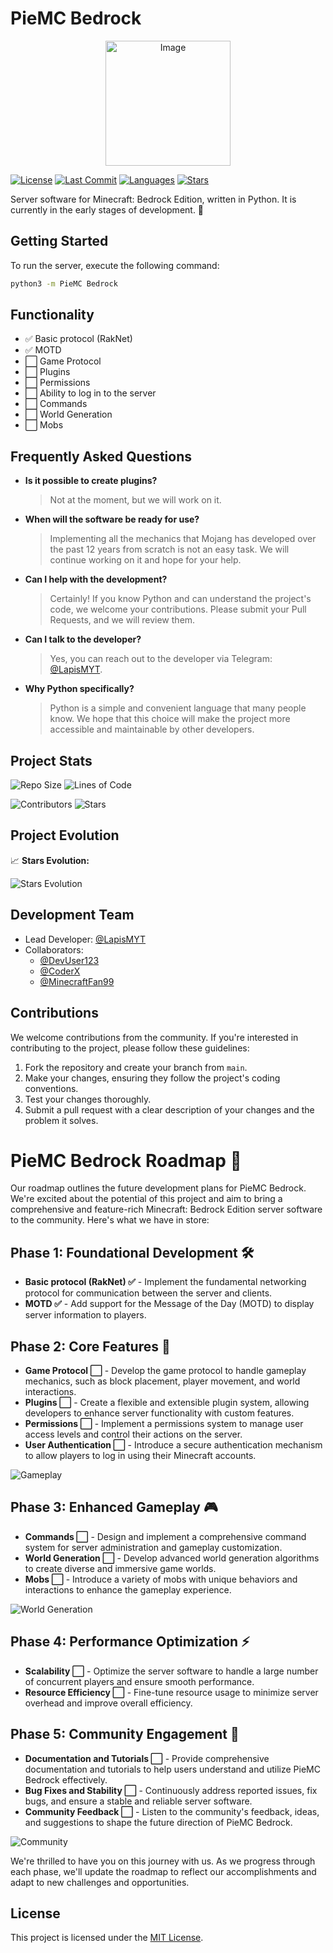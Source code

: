 # PieMC Bedrock

<p align="center">
  <img src="https://i.ibb.co/ws95McC/apple-pie-slice-scaled-64x-pngcrushed-1.png" alt="Image" width="200" height="200" />
</p>


[![License](https://img.shields.io/badge/license-MIT-blue.svg)](https://github.com/lapismyt/PieMC_Bedrock/blob/main/LICENSE)
[![Last Commit](https://img.shields.io/github/last-commit/lapismyt/PieMC_Bedrock)](https://github.com/lapismyt/PieMC_Bedrock/commits/main)
[![Languages](https://img.shields.io/github/languages/count/lapismyt/PieMC_Bedrock)](https://github.com/lapismyt/PieMC_Bedrock)
[![Stars](https://img.shields.io/github/stars/lapismyt/PieMC_Bedrock?style=social)](https://github.com/lapismyt/PieMC_Bedrock/stargazers)

Server software for Minecraft: Bedrock Edition, written in Python. It is currently in the early stages of development. 🚧

## Getting Started

To run the server, execute the following command:

```bash
python3 -m PieMC Bedrock
```

## Functionality

- ✅ Basic protocol (RakNet)
- ✅ MOTD
- ⬜ Game Protocol
- ⬜ Plugins
- ⬜ Permissions
- ⬜ Ability to log in to the server
- ⬜ Commands
- ⬜ World Generation
- ⬜ Mobs

## Frequently Asked Questions

- **Is it possible to create plugins?**
  > Not at the moment, but we will work on it.

- **When will the software be ready for use?**
  > Implementing all the mechanics that Mojang has developed over the past 12 years from scratch is not an easy task. We will continue working on it and hope for your help.

- **Can I help with the development?**
  > Certainly! If you know Python and can understand the project's code, we welcome your contributions. Please submit your Pull Requests, and we will review them.

- **Can I talk to the developer?**
  > Yes, you can reach out to the developer via Telegram: [@LapisMYT](https://t.me/LapisMYT).

- **Why Python specifically?**
  > Python is a simple and convenient language that many people know. We hope that this choice will make the project more accessible and maintainable by other developers.

## Project Stats

![Repo Size](https://img.shields.io/github/repo-size/lapismyt/PieMC_Bedrock)
![Lines of Code](https://img.shields.io/tokei/lines/github/lapismyt/PieMC_Bedrock)

![Contributors](https://img.shields.io/github/contributors/lapismyt/PieMC_Bedrock)
![Stars](https://img.shields.io/github/stars/lapismyt/PieMC_Bedrock?style=social)

## Project Evolution

📈 **Stars Evolution:**

![Stars Evolution](https://starchart.cc/lapismyt/PieMC_Bedrock.svg)

## Development Team

- Lead Developer: [@LapisMYT](https://github.com/lapismyt)
- Collaborators:
  - [@DevUser123](https://github.com/DevUser123)
  - [@CoderX](https://github.com/CoderX)
  - [@MinecraftFan99](https://github.com/MinecraftFan99)

## Contributions

We welcome contributions from the community. If you're interested in contributing to the project, please follow these guidelines:

1. Fork the repository and create your branch from `main`.
2. Make your changes, ensuring they follow the project's coding conventions.
3. Test your changes thoroughly.
4. Submit a pull request with a clear description of your changes and the problem it solves.

# PieMC Bedrock Roadmap 🚀

Our roadmap outlines the future development plans for PieMC Bedrock. We're excited about the potential of this project and aim to bring a comprehensive and feature-rich Minecraft: Bedrock Edition server software to the community. Here's what we have in store:

## Phase 1: Foundational Development 🛠️

- **Basic protocol (RakNet) ✅** - Implement the fundamental networking protocol for communication between the server and clients.
- **MOTD ✅** - Add support for the Message of the Day (MOTD) to display server information to players.

## Phase 2: Core Features 🌟

- **Game Protocol ⬜** - Develop the game protocol to handle gameplay mechanics, such as block placement, player movement, and world interactions.
- **Plugins ⬜** - Create a flexible and extensible plugin system, allowing developers to enhance server functionality with custom features.
- **Permissions ⬜** - Implement a permissions system to manage user access levels and control their actions on the server.
- **User Authentication ⬜** - Introduce a secure authentication mechanism to allow players to log in using their Minecraft accounts.

![Gameplay](https://i.ibb.co/Lxsqp61/472875-Minecraft-shaders-video-games-screen-shot.jpg)

## Phase 3: Enhanced Gameplay 🎮

- **Commands ⬜** - Design and implement a comprehensive command system for server administration and gameplay customization.
- **World Generation ⬜** - Develop advanced world generation algorithms to create diverse and immersive game worlds.
- **Mobs ⬜** - Introduce a variety of mobs with unique behaviors and interactions to enhance the gameplay experience.

![World Generation](https://whatifgaming.com/wp-content/uploads/2022/07/TOP-15-MINECRAFT-SHADES-.png)

## Phase 4: Performance Optimization ⚡

- **Scalability ⬜** - Optimize the server software to handle a large number of concurrent players and ensure smooth performance.
- **Resource Efficiency ⬜** - Fine-tune resource usage to minimize server overhead and improve overall efficiency.

## Phase 5: Community Engagement 🤝

- **Documentation and Tutorials ⬜** - Provide comprehensive documentation and tutorials to help users understand and utilize PieMC Bedrock effectively.
- **Bug Fixes and Stability ⬜** - Continuously address reported issues, fix bugs, and ensure a stable and reliable server software.
- **Community Feedback ⬜** - Listen to the community's feedback, ideas, and suggestions to shape the future direction of PieMC Bedrock.

![Community](https://i.ytimg.com/vi/oXKVfLTrdBM/maxresdefault.jpg)

We're thrilled to have you on this journey with us. As we progress through each phase, we'll update the roadmap to reflect our accomplishments and adapt to new challenges and opportunities.

## License

This project is licensed under the [MIT License](https://github.com/lapismyt/PieMC_Bedrock/blob/main/LICENSE).
